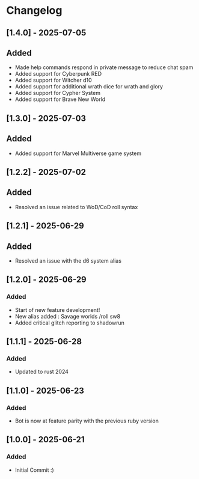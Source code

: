 # Changelog

## [1.4.0] - 2025-07-05

## Added

- Made help commands respond in private message to reduce chat spam
- Added support for Cyberpunk RED
- Added support for Witcher d10
- Added support for additional wrath dice for wrath and glory
- Added support for Cypher System
- Added support for Brave New World

## [1.3.0] - 2025-07-03

## Added

- Added support for Marvel Multiverse game system

## [1.2.2] - 2025-07-02

## Added

- Resolved an issue related to WoD/CoD roll syntax

## [1.2.1] - 2025-06-29

## Added

- Resolved an issue with the d6 system alias

## [1.2.0] - 2025-06-29

### Added

- Start of new feature development!
- New alias added : Savage worlds /roll sw8
- Added critical glitch reporting to shadowrun

## [1.1.1] - 2025-06-28

### Added

- Updated to rust 2024

## [1.1.0] - 2025-06-23

### Added

- Bot is now at feature parity with the previous ruby version

## [1.0.0] - 2025-06-21

### Added

- Initial Commit :)
